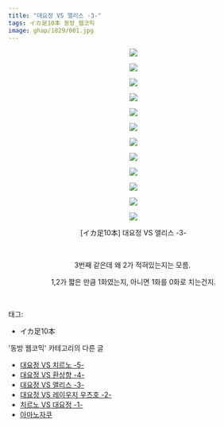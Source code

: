 ```yaml
---
title: "대요정 VS 앨리스 -3-"
tags: イカ足10本 동방_웹코믹
image: ghap/1829/001.jpg
---
```

<div class="article">
<p style="text-align: center; clear: none; float: none;"><img src="{{ site.nasurl }}/ghap/1829/001.jpg"/></p>
<p style="text-align: center; clear: none; float: none;"><img src="{{ site.nasurl }}/ghap/1829/002.jpg"/></p>
<p style="text-align: center; clear: none; float: none;"><img src="{{ site.nasurl }}/ghap/1829/003.jpg"/></p>
<p style="text-align: center; clear: none; float: none;"><img src="{{ site.nasurl }}/ghap/1829/004.jpg"/></p>
<p style="text-align: center; clear: none; float: none;"><img src="{{ site.nasurl }}/ghap/1829/005.jpg"/></p>
<p style="text-align: center; clear: none; float: none;"><img src="{{ site.nasurl }}/ghap/1829/006.jpg"/></p>
<p style="text-align: center; clear: none; float: none;"><img src="{{ site.nasurl }}/ghap/1829/007.jpg"/></p>
<p style="text-align: center; clear: none; float: none;"><img src="{{ site.nasurl }}/ghap/1829/008.jpg"/></p>
<p style="text-align: center; clear: none; float: none;"><img src="{{ site.nasurl }}/ghap/1829/009.jpg"/></p>
<p style="text-align: center; clear: none; float: none;"><img src="{{ site.nasurl }}/ghap/1829/010.jpg"/></p>
<p style="text-align: center; clear: none; float: none;"><img src="{{ site.nasurl }}/ghap/1829/011.jpg"/></p>
<p style="text-align: center; clear: none; float: none;"><img src="{{ site.nasurl }}/ghap/1829/012.jpg"/></p>
<p style="text-align: center; clear: none; float: none;">[イカ足10本] 대요정 VS 앨리스 -3-</p>
<p style="text-align: center; clear: none; float: none;"><br/></p>
<p style="text-align: center; clear: none; float: none;">3번째 같은데 왜 2가 적혀있는지는 모름. </p>
<p style="text-align: center; clear: none; float: none;">1,2가 짧은 만큼 1화였는지, 아니면 1화를 0화로 치는건지.</p>
<p><br/></p>
</div><div class="tagTrail">
<p>태그: </p>
<ul>
<li>イカ足10本</li>
</ul>
</div><div class="another">
<p>'동방 웹코믹' 카테고리의 다른 글</p>
<ul>
<li><a href="/2016-08-25-ghap_1831">대요정 VS 치르노 -5-</a></li>
<li><a href="/2016-08-25-ghap_1830">대요정 VS 환상향 -4-</a></li>
<li><a href="/2016-08-25-ghap_1829">대요정 VS 앨리스 -3-</a></li>
<li><a href="/2016-08-25-ghap_1828">대요정 VS 레이우지 우츠호 -2-</a></li>
<li><a href="/2016-08-25-ghap_1827">치르노 VS 대요정 -1-</a></li>
<li><a href="/2016-08-24-ghap_1810">아마노자쿠</a></li>
</ul>
</div><div class="cb_module cb_fluid">
<div class="cb_wrt cb_profile">
</div><!-- commentList close -->
</div>
<br/>
<p id="refer"></p>
<br/>
